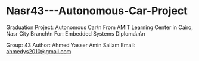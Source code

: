 # Nasr43---Autonomous-Car-Project
Graduation Project: Autonomous Car\n
From AMIT Learning Center in Cairo, Nasr City Branch\n
For: Embedded Systems Diploma\n\n

Group: 43
Author: Ahmed Yasser Amin Sallam 
Email: ahmedys2010@gmail.com
